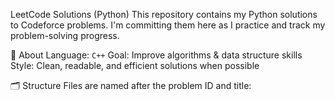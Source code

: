 LeetCode Solutions (Python)
This repository contains my Python solutions to Codeforce problems.
I'm committing them here as I practice and track my problem-solving progress.

📌 About
Language: ``` C++ ```
Goal: Improve algorithms & data structure skills
Style: Clean, readable, and efficient solutions when possible

🗂 Structure
Files are named after the problem ID and title:

